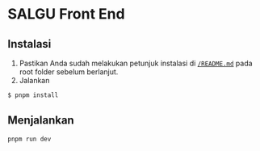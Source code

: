 # SALGU Front End

## Instalasi

1. Pastikan Anda sudah melakukan petunjuk instalasi di [`/README.md`](../README.md) pada root folder sebelum berlanjut.
2. Jalankan

```bash
$ pnpm install
```

## Menjalankan

```bash
pnpm run dev
```
